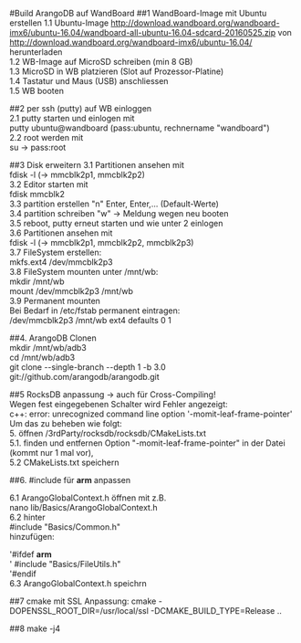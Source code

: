 #Build ArangoDB auf WandBoard
##1 WandBoard-Image mit Ubuntu erstellen 
1.1 Ubuntu-Image <http://download.wandboard.org/wandboard-imx6/ubuntu-16.04/wandboard-all-ubuntu-16.04-sdcard-20160525.zip> von  <http://download.wandboard.org/wandboard-imx6/ubuntu-16.04/> herunterladen <br>
1.2 WB-Image auf MicroSD schreiben (min 8 GB)  <br>
1.3 MicroSD in WB platzieren (Slot auf Prozessor-Platine) <br>
1.4 Tastatur und Maus (USB) anschliessen <br>
1.5 WB booten <br>

##2 per ssh (putty) auf WB einloggen <br>
2.1 putty starten und einlogen mit <br>
 putty ubuntu@wandboard (pass:ubuntu, rechnername "wandboard") <br>
2.2 root werden mit <br>
 su -> pass:root<br>

##3 Disk erweitern
3.1 Partitionen ansehen mit <br>
 fdisk -l (-> mmcblk2p1, mmcblk2p2) <br>
3.2 Editor starten mit <br>
 fdisk mmcblk2  <br>
3.3 partition erstellen "n" Enter, Enter,... (Default-Werte) <br>
3.4 partition schreiben "w" -> Meldung wegen neu booten <br>
3.5 reboot, putty erneut starten und wie unter 2 einlogen <br>
3.6 Partitionen ansehen mit  <br>
fdisk -l (-> mmcblk2p1, mmcblk2p2, mmcblk2p3) <br>
3.7 FileSystem erstellen: <br>
 mkfs.ext4 /dev/mmcblk2p3 <br>
3.8 FileSystem mounten unter /mnt/wb: <br>
 mkdir /mnt/wb <br>
 mount /dev/mmcblk2p3 /mnt/wb <br>
3.9 Permanent mounten <br>
 Bei Bedarf in /etc/fstab permanent eintragen: <br>
 /dev/mmcblk2p3  /mnt/wb  ext4  defaults  0 1

##4. ArangoDB Clonen <br>
  mkdir /mnt/wb/adb3 <br>
  cd /mnt/wb/adb3 <br>
  git clone --single-branch --depth 1 -b 3.0 git://github.com/arangodb/arangodb.git <br>

##5 RocksDB anpassung -> auch für Cross-Compiling! <br>
  Wegen fest eingegebenen Schalter wird Fehler angezeigt: <br>
c++: error: unrecognized command line option '-momit-leaf-frame-pointer' <br>
Um das zu beheben wie folgt: <br>
5. öffnen /3rdParty/rocksdb/rocksdb/CMakeLists.txt <br>
5.1. finden und entfernen Option "-momit-leaf-frame-pointer" in der Datei (kommt nur 1 mal vor),  <br>
5.2 CMakeLists.txt speichern  <br>

##6. #include für __arm__ anpassen

6.1 ArangoGlobalContext.h öffnen mit z.B.  <br>
 nano lib/Basics/ArangoGlobalContext.h <br>
6.2 hinter <br>
  #include "Basics/Common.h" <br>
hinzufügen: <br>

'#ifdef __arm__ <br>
' #include "Basics/FileUtils.h" <br>
'#endif <br>
6.3 ArangoGlobalContext.h speichrn  <br>

##7 cmake mit SSL Anpassung:
cmake -DOPENSSL_ROOT_DIR=/usr/local/ssl -DCMAKE_BUILD_TYPE=Release .. <br>

##8 make -j4 <br>
